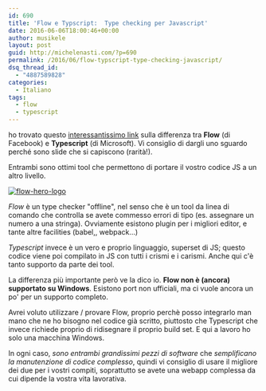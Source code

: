 ```yaml
---
id: 690
title: 'Flow e Typscript:  Type checking per Javascript'
date: 2016-06-06T18:00:46+00:00
author: musikele
layout: post
guid: http://michelenasti.com/?p=690
permalink: /2016/06/flow-typscript-type-checking-javascript/
dsq_thread_id:
  - "4887589828"
categories:
  - Italiano
tags:
  - flow
  - typescript
---
```

ho trovato questo [interessantissimo link](http://djcordhose.github.io/flow-vs-typescript/2016_hhjs.html#/) sulla differenza tra **Flow** (di Facebook) e **Typescript** (di Microsoft). Vi consiglio di dargli uno sguardo perché sono slide che si capiscono (rarità!).

Entrambi sono ottimi tool che permettono di portare il vostro codice JS a un altro livello.

[<img class="aligncenter size-medium wp-image-691" src="https://i0.wp.com/michelenasti.com/uploads/2016/06/flow-hero-logo-300x123.png?fit=300%2C123" alt="flow-hero-logo" srcset="https://i0.wp.com/michelenasti.com/uploads/2016/06/flow-hero-logo.png?resize=300%2C123 300w, https://i0.wp.com/michelenasti.com/uploads/2016/06/flow-hero-logo.png?resize=720%2C294 720w, https://i0.wp.com/michelenasti.com/uploads/2016/06/flow-hero-logo.png?w=734 734w" sizes="(max-width: 300px) 100vw, 300px" data-recalc-dims="1" />](https://i0.wp.com/michelenasti.com/uploads/2016/06/flow-hero-logo.png)

_Flow_ è un type checker "offline", nel senso che è un tool da linea di comando che controlla se avete commesso errori di tipo (es. assegnare un numero a una stringa). Ovviamente esistono plugin per i migliori editor, e tante altre facilities (babel,, webpack...)

_Typescript_ invece è un vero e proprio linguaggio, superset di JS; questo codice viene poi compilato in JS con tutti i crismi e i carismi.  Anche qui c'è tanto supporto da parte dei tool.

La differenza più importante però ve la dico io. **Flow non è (ancora) supportato su Windows**. Esistono port non ufficiali, ma ci vuole ancora un po' per un supporto completo.

Avrei voluto utilizzare / provare Flow, proprio perchè posso integrarlo man mano che ne ho bisogno nel codice già scritto, piuttosto che Typescript che invece richiede proprio di ridisegnare il proprio build set. E qui a lavoro ho solo una macchina Windows.

In ogni caso, _sono entrambi grandissimi pezzi di software_ che _semplificano la manutenzione di codice complesso_, quindi vi consiglio di usare il migliore dei due per i vostri compiti, soprattutto se avete una webapp complessa da cui dipende la vostra vita lavorativa.